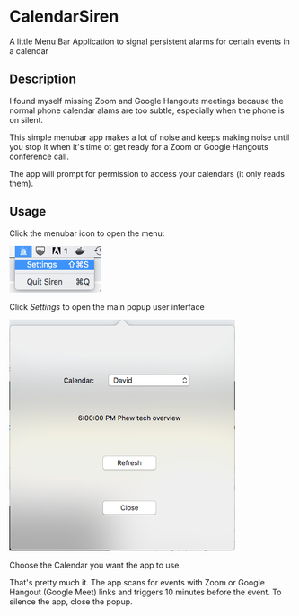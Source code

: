 #  CalendarSiren

A little Menu Bar Application to signal persistent alarms for certain events in a calendar

## Description

I  found myself missing Zoom and Google Hangouts meetings because the normal phone calendar alams are too subtle, especially when the phone is on silent.

This simple menubar app makes a lot of noise and keeps making noise until you stop it when it's time ot get ready for a Zoom or Google Hangouts conference call.

The app will prompt for permission to access your calendars (it only reads them).

## Usage

Click the menubar icon to open the menu:

![Menubar](screenshots/menubar.png)

Click _Settings_ to open the main popup user interface

![Popup](screenshots/popup.png)

Choose the Calendar you want the app to use.

That's pretty much it. The app scans for events with Zoom or Google Hangout (Google Meet) links and triggers 10 minutes before the event. To silence the app, close the popup.

